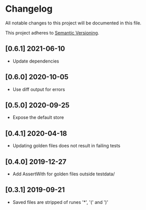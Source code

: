 # Changelog
All notable changes to this project will be documented in this file.

This project adheres to [Semantic Versioning](http://semver.org/spec/v2.0.0.html).

## [0.6.1] 2021-06-10

- Update dependencies

## [0.6.0] 2020-10-05

- Use diff output for errors

## [0.5.0] 2020-09-25

- Expose the default store

## [0.4.1] 2020-04-18

- Updating golden files does not result in failing tests

## [0.4.0] 2019-12-27

- Add AssertWith for golden files outside testdata/

## [0.3.1] 2019-09-21

- Saved files are stripped of runes '*', '(' and ')'
